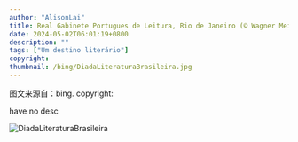 ```yaml
---
author: "AlisonLai"
title: Real Gabinete Portugues de Leitura, Rio de Janeiro (© Wagner Meier/Getty Images)
date: 2024-05-02T06:01:19+0800
description: ""
tags: ["Um destino literário"]
copyright: 
thumbnail: /bing/DiadaLiteraturaBrasileira.jpg
---
```

图文来源自：bing.  copyright: 

have no desc

![DiadaLiteraturaBrasileira](/bing/DiadaLiteraturaBrasileira.jpg)